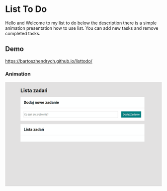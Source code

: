 # List To Do

Hello and Welcome to my list to do below the description there is a simple animation presentation how to use list.
You can add new tasks and remove completed tasks.

## Demo 

https://bartoszhendrych.github.io/listtodo/

### Animation
![gif](images/Animation.gif)

